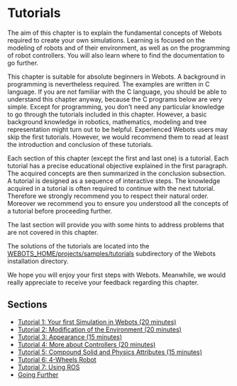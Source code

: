 # Tutorials

The aim of this chapter is to explain the fundamental concepts of Webots required to create your own simulations.
Learning is focused on the modeling of robots and of their environment, as well as on the programming of robot controllers.
You will also learn where to find the documentation to go further.

This chapter is suitable for absolute beginners in Webots.
A background in programming is nevertheless required.
The examples are written in C language.
If you are not familiar with the C language, you should be able to understand this chapter anyway, because the C programs below are very simple.
Except for programming, you don't need any particular knowledge to go through the tutorials included in this chapter.
However, a basic background knowledge in robotics, mathematics, modeling and tree representation might turn out to be helpful.
Experienced Webots users may skip the first tutorials.
However, we would recommend them to read at least the introduction and conclusion of these tutorials.

Each section of this chapter (except the first and last one) is a tutorial.
Each tutorial has a precise educational objective explained in the first paragraph.
The acquired concepts are then summarized in the conclusion subsection.
A tutorial is designed as a sequence of interactive steps.
The knowledge acquired in a tutorial is often required to continue with the next tutorial.
Therefore we strongly recommend you to respect their natural order.
Moreover we recommend you to ensure you understood all the concepts of a tutorial before proceeding further.

The last section will provide you with some hints to address problems that are not covered in this chapter.

The solutions of the tutorials are located into the [WEBOTS\_HOME/projects/samples/tutorials](https://github.com/omichel/tree/master/webots/projects/samples/tutorials) subdirectory of the Webots installation directory.

We hope you will enjoy your first steps with Webots.
Meanwhile, we would really appreciate to receive your feedback regarding this chapter.

## Sections

- [Tutorial 1: Your first Simulation in Webots (20 minutes)](tutorial-1-your-first-simulation-in-webots-20-minutes.md)
- [Tutorial 2: Modification of the Environment (20 minutes)](tutorial-2-modification-of-the-environment-20-minutes.md)
- [Tutorial 3: Appearance (15 minutes)](tutorial-3-appearance-15-minutes.md)
- [Tutorial 4: More about Controllers (20 minutes)](tutorial-4-more-about-controllers-20-minutes.md)
- [Tutorial 5: Compound Solid and Physics Attributes (15 minutes)](tutorial-5-compound-solid-and-physics-attributes-15-minutes.md)
- [Tutorial 6: 4-Wheels Robot](tutorial-6-4-wheels-robot.md)
- [Tutorial 7: Using ROS](tutorial-7-using-ros.md)
- [Going Further](going-further.md)
